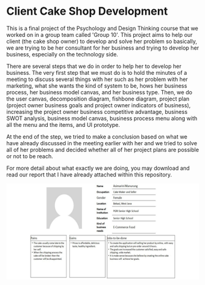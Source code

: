 # Client Cake Shop Development 
This is a final project of the Psychology and Design Thinking course that we worked on in a group team called 'Group 10'. This project aims to help our client (the cake shop owner) to develop and solve her problem so basically, we are trying to be her consultant for her business and trying to develop her business, especially on the technology side. 

There are several steps that we do in order to help her to develop her business. The very first step that we must do is to hold the minutes of a meeting to discuss several things with her such as her problem with her marketing, what she wants the kind of system to be, hows her business process, her business model canvas, and her business type. Then, we do the user canvas, decomposition diagram, fishbone diagram, project plan (project owner business goals and project owner indicators of business), increasing the project owner business competitive advantage, business SWOT analysis, business model canvas, business process menu along with all the menu and the items, and UI prototype. 

At the end of the step, we tried to make a conclusion based on what we have already discussed in the meeting earlier with her and we tried to solve all of her problems and decided whether all of her project plans are possible or not to be reach.  

For more detail about what exactly we are doing, you may download and read our report that I have already attached within this repository. 

![](canvas.png)
